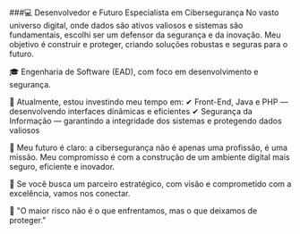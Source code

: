 ###💻 Desenvolvedor e Futuro Especialista em Cibersegurança
No vasto universo digital, onde dados são ativos valiosos e sistemas são fundamentais, escolhi ser um defensor da segurança e da inovação. Meu objetivo é construir e proteger, criando soluções robustas e seguras para o futuro.

🎓 Engenharia de Software (EAD), com foco em desenvolvimento e segurança.

🌱 Atualmente, estou investindo meu tempo em:
✔ Front-End, Java e PHP — desenvolvendo interfaces dinâmicas e eficientes
✔ Segurança da Informação — garantindo a integridade dos sistemas e protegendo dados valiosos

🔮 Meu futuro é claro: a cibersegurança não é apenas uma profissão, é uma missão. Meu compromisso é com a construção de um ambiente digital mais seguro, eficiente e inovador.

🔗 Se você busca um parceiro estratégico, com visão e comprometido com a excelência, vamos nos conectar.

💬 "O maior risco não é o que enfrentamos, mas o que deixamos de proteger."

